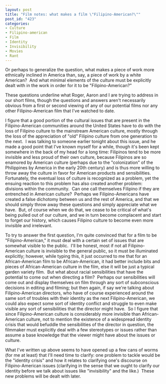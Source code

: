 ```yaml
--- 
layout: post
title: "Film notes: what makes a film \"Filipino-American?\""
post_id: "423"
categories:
- Culture
- Filipino-american
- Film
- Identity
- Invisibility
- Movies
- Rant
---
```

<p>Or perhaps to generalize the question, what makes a piece of work more ethnically inclined in America than, say, a piece of work by a white American?&#160; And what minimal elements of the culture must be explicitly dealt with in the work in order for it to be &quot;Filipino-American?&quot;</p>  <p>These questions underline what Roger, Aaron and I are trying to address in our short films, though the questions and answers aren't necessarily obvious from a first or second viewing of any of our potential films nor any other Filipino-American film that I've watched to date.</p>  <p>I figure that a good portion of the cultural issues that are present in the Filipino-American communities around the United States have to do with the loss of Filipino culture to the mainstream American culture, mostly through the loss of the appreciation of &quot;old&quot; Filipino culture from one generation to the next.&#160; I was talking to someone earlier tonight about this issue, and he made a good point that I've known myself for a while, though it's been kept somewhere in the back of my head for a long time: Filipinos tend to be more invisible and less proud of their own culture, because Filipinos are so enamored by American culture (perhaps due to the &quot;colonization&quot; of the Philippines by America in the early 20th century) and is thus more willing to throw away the culture in favor for American products and sensibilities.&#160; Fortunately, the eventual loss of culture is recognized as a problem, yet the ensuing reaction to this problem has also created another problem: divisions within the community.&#160; Can one call themselves Filipino if they are entrenched in American culture?&#160; Perhaps we Filipino-Americans have created a false dichotomy between us and the rest of America, and that we should simply throw away these questions and simply appreciate what we have.&#160; But, of course when we do that, we cease to be critical of what's being pulled out of our culture, and we in turn become complacent and start to forget our history, which causes Filipino culture to become even more invisible and irrelevant.</p>  <p>To try to answer the first question, I'm quite convinced that for a film to be &quot;Filipino-American,&quot; it must deal with a certain set of issues that are somewhat visible to the public.&#160; I'll be honest, most if not all Filipino-American culture is invisible to the general public, so it must be illuminated explicitly; however, while typing this, it just occurred to me that for an African-American film to be African-American, it had better include bits and pieces of African-American culture in the film, else it will be just a typical garden variety film.&#160; But what about racial sensibilities that have the potential to come out when directing a film?&#160; Perhaps our sensibilities will come out and display themselves on film through any sort of subconscious decisions in editing and filming; but then again, if say we're talking about Filipino-American directors, who have of course experienced around the same sort of troubles with their identity as the next Filipino-American, we could also expect some sort of identity conflict and struggle to even make visible any sort of sensibilities that the director might have.&#160; So I figure that since Filipino-American culture is considerably more invisible than African-American culture, not to mention the existence of a widespread identity crisis that would befuddle the sensibilities of the director in question, the filmmaker must explicitly deal with a few stereotypes or issues rather than assume a base knowledge that the viewer might have about the issues or culture.</p>  <p>What I've written up above seems to have opened up a few cans of worms (for me at least) that I'll need time to clarify: one problem to tackle would be the &quot;identity crisis&quot; and how it relates to clarifying one's discourse on Filipino-American issues (clarifying in the sense that we ought to clarify our identity before we talk about issues like &quot;invisibility&quot; and the like.)&#160; These new problems will be dealt with later.</p>
